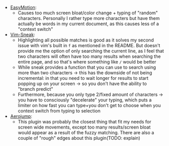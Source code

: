 * [EasyMotion](https://github.com/easymotion/vim-easymotion):
    * Causes too much screen bloat/color change + typing of "random" characters. Personally I rather type more characters but have them actually be words in my current document, as this causes less of a "context switch"
* [Vim-Sneak](https://github.com/justinmk/vim-sneak):
    * Highlighting all possible matches is good as it solves my second issue with vim's built in `f` as mentioned in the README. But doesn't provide me the option of only searching the current line, as I feel that two characters will often have too many results when searching the entire page, and so that's where something like `/` would be better
    * While sneak provides a function that you can use to search using more than two characters -> this has the downside of not being incremental: in that you need to wait longer for results to start popping up on your screen -> so you don't have the ability to "branch predict"
    * Furthermore, because you only type 2/fixed amount of characters -> you have to consciously "decelerate" your typing, which puts a limiter on how fast you can type+you don't get to choose when you context switch from typing to selection
* [Aerojump](https://github.com/ripxorip/aerojump.nvim):
    * This plugin was probably the closest thing that fit my needs for screen wide movements, except too many results/screen bloat would appear as a result of the fuzzy matching. There are also a couple of "rough" edges about this plugin(TODO: explain)
